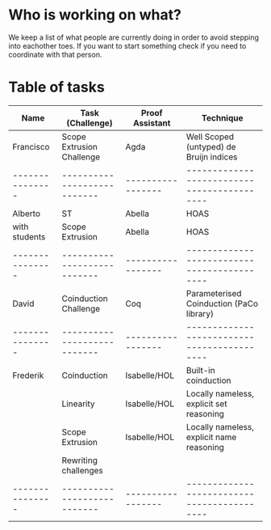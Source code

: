 # Who is working on what?

We keep a list of what people are currently doing in order to avoid
stepping into eachother toes. If you want to start something check if
you need to coordinate with that person.


# Table of tasks


| Name          | Task (Challenge)          | Proof Assistant | Technique                                 |
|---------------|---------------------------|-----------------|-------------------------------------------|
| Francisco     | Scope Extrusion Challenge | Agda            | Well Scoped (untyped) de Bruijn indices   |
|---------------|---------------------------|-----------------|-------------------------------------------|
| Alberto       | ST                        | Abella          | HOAS                                      |
| with students | Scope Extrusion           | Abella          | HOAS                                      |
|---------------|---------------------------|-----------------|-------------------------------------------|
| David         | Coinduction Challenge     | Coq             | Parameterised Coinduction (PaCo library)  |
|---------------|---------------------------|-----------------|-------------------------------------------|
| Frederik      | Coinduction               | Isabelle/HOL    | Built-in coinduction                      |
|               | Linearity                 | Isabelle/HOL    | Locally nameless, explicit set reasoning  |
|               | Scope Extrusion           | Isabelle/HOL    | Locally nameless, explicit name reasoning |
|               | Rewriting challenges      |                 |                                           |
|---------------|---------------------------|-----------------|-------------------------------------------|
